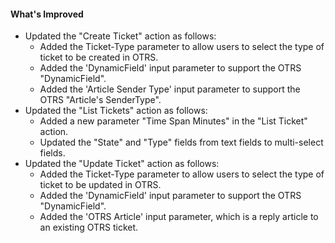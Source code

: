 #### What's Improved
- Updated the "Create Ticket" action as follows:
  - Added the Ticket-Type parameter to allow users to select the type of ticket to be created in OTRS.
  - Added the 'DynamicField' input parameter to support the OTRS "DynamicField".
  - Added the 'Article Sender Type' input parameter to support the OTRS "Article's SenderType".
- Updated the "List Tickets" action as follows:
  - Added a new parameter "Time Span Minutes" in the "List Ticket" action.
  - Updated the "State" and "Type" fields from text fields to multi-select fields.
- Updated the "Update Ticket" action as follows:
  - Added the Ticket-Type parameter to allow users to select the type of ticket to be updated in OTRS.
  - Added the 'DynamicField' input parameter to support the OTRS "DynamicField".
  - Added the 'OTRS Article' input parameter, which is a reply article to an existing OTRS ticket.
